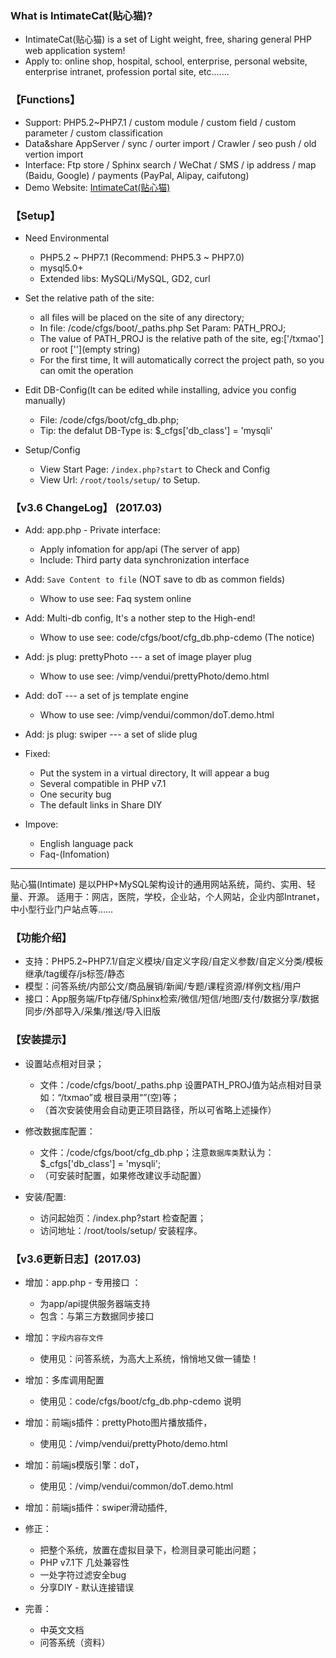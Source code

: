 
### What is IntimateCat(贴心猫)?

* IntimateCat(贴心猫) is a set of Light weight, free, sharing general PHP web application system!
* Apply to: online shop, hospital, school, enterprise, personal website, enterprise intranet, profession portal site, etc.......

### 【Functions】

* Support: PHP5.2~PHP7.1 / custom module / custom field / custom parameter / custom classification
* Data&share AppServer / sync / ourter import / Crawler / seo push / old vertion import
* Interface: Ftp store / Sphinx search / WeChat / SMS / ip address / map (Baidu, Google) / payments (PayPal, Alipay, caifutong)
* Demo Website: [IntimateCat(贴心猫)](http://txmao.txjia.com/)

### 【Setup】

* Need Environmental
  - PHP5.2 ~ PHP7.1 (Recommend: PHP5.3 ~ PHP7.0)
  - mysql5.0+
  - Extended libs: MySQLi/MySQL, GD2, curl

* Set the relative path of the site: 
  - all files will be placed on the site of any directory; 
  - In file: /code/cfgs/boot/_paths.php Set Param: PATH_PROJ; 
  - The value of PATH_PROJ is the relative path of the site, eg:['/txmao'] or root [''](empty string)
  - For the first time, It will automatically correct the project path, so you can omit the operation

* Edit DB-Config(It can be edited while installing, advice you config manually) 
  - File: /code/cfgs/boot/cfg_db.php; 
  - Tip: the defalut DB-Type is: $_cfgs['db_class'] = 'mysqli'

* Setup/Config 
  - View Start Page: `/index.php?start` to Check and Config
  - View Url: `/root/tools/setup/` to Setup.

### 【v3.6 ChangeLog】 (2017.03)

* Add: app.php - Private interface:
  - Apply infomation for app/api (The server of app)
  - Include: Third party data synchronization interface

* Add: `Save Content to file` (NOT save to db as common fields)
  - Whow to use see: Faq system online
* Add: Multi-db config, It's a nother step to the High-end!
  - Whow to use see: code/cfgs/boot/cfg_db.php-cdemo (The notice)
* Add: js plug: prettyPhoto --- a set of image player plug
  - Whow to use see: /vimp/vendui/prettyPhoto/demo.html
* Add: doT --- a set of js template engine
  - Whow to use see: /vimp/vendui/common/doT.demo.html
* Add: js plug: swiper --- a set of slide plug

* Fixed: 
  - Put the system in a virtual directory, It will appear a bug
  - Several compatible in PHP v7.1
  - One security bug
  - The default links in Share DIY

* Impove: 
  - English language pack
  - Faq-(Infomation)


--- --- --- --- --- --- --- --- --- 

贴心猫(Intimate) 是以PHP+MySQL架构设计的通用网站系统，简约、实用、轻量、开源。
适用于：网店，医院，学校，企业站，个人网站，企业内部Intranet，中小型行业门户站点等……

### 【功能介绍】

* 支持：PHP5.2~PHP7.1/自定义模块/自定义字段/自定义参数/自定义分类/模板继承/tag缓存/js标签/静态
* 模型：问答系统/内部公文/商品展销/新闻/专题/课程资源/样例文档/用户
* 接口：App服务端/Ftp存储/Sphinx检索/微信/短信/地图/支付/数据分享/数据同步/外部导入/采集/推送/导入旧版

### 【安装提示】

* 设置站点相对目录；
  - 文件：/code/cfgs/boot/_paths.php 设置PATH_PROJ值为站点相对目录如：“/txmao”或 根目录用“”(空)等；
  - （首次安装使用会自动更正项目路径，所以可省略上述操作）

* 修改数据库配置：
  - 文件：/code/cfgs/boot/cfg_db.php；注意`数据库类`默认为：$_cfgs['db_class'] = 'mysqli';
  - （可安装时配置，如果修改建议手动配置）

* 安装/配置: 
  - 访问起始页：/index.php?start 检查配置；
  - 访问地址：/root/tools/setup/ 安装程序。


### 【v3.6更新日志】(2017.03)

* 增加：app.php - 专用接口 ：
  - 为app/api提供服务器端支持
  - 包含：与第三方数据同步接口

* 增加：`字段内容存文件`
  - 使用见：问答系统，为高大上系统，悄悄地又做一铺垫！
* 增加：多库调用配置
  - 使用见：code/cfgs/boot/cfg_db.php-cdemo 说明
* 增加：前端js插件：prettyPhoto图片播放插件，
  - 使用见：/vimp/vendui/prettyPhoto/demo.html
* 增加：前端js模版引擎：doT，
  - 使用见：/vimp/vendui/common/doT.demo.html
* 增加：前端js插件：swiper滑动插件, 

* 修正：
  - 把整个系统，放置在虚拟目录下，检测目录可能出问题；
  - PHP v7.1下 几处兼容性
  - 一处字符过滤安全bug
  - 分享DIY - 默认连接错误

* 完善：
  - 中英文文档
  - 问答系统（资料）
 
